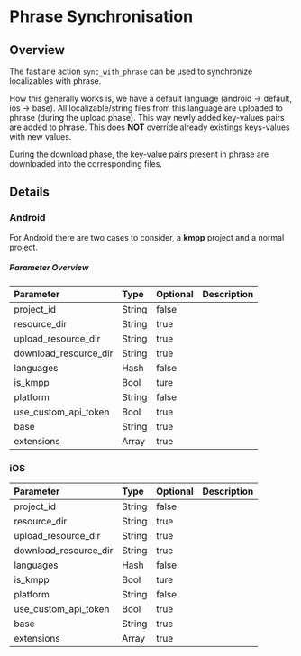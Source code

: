 # Phrase Synchronisation

## Overview

The fastlane action `sync_with_phrase` can be used to synchronize localizables with phrase.

How this generally works is, we have a default language (android -> default, ios -> base). All localizable/string files from this language are uploaded to phrase (during the upload phase). This way newly added key-values pairs are added to phrase. This does **NOT** override already existings keys-values with new values.

During the download phase, the key-value pairs present in phrase are downloaded into the corresponding files.

## Details

### Android

For Android there are two cases to consider, a **kmpp** project and a normal project.

##### Parameter Overview

| Parameter     | Type          | Optional  | Description |
|:------------- |:------------- |:--------- |:----------- |
|project_id|String|false||
|resource_dir|String|true||
|upload_resource\_dir|String|true||
|download_resource\_dir|String|true||
|languages|Hash|false||
|is_kmpp|Bool|ture||
|platform|String|false||
|use_custom\_api\_token|Bool|true||
|base|String|true||
|extensions|Array|true||

### iOS

| Parameter     | Type          | Optional  | Description |
|:------------- |:------------- |:--------- |:----------- |
|project_id|String|false||
|resource_dir|String|true||
|upload_resource\_dir|String|true||
|download_resource\_dir|String|true||
|languages|Hash|false||
|is_kmpp|Bool|ture||
|platform|String|false||
|use_custom\_api\_token|Bool|true||
|base|String|true||
|extensions|Array|true||